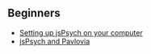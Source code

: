 
## Beginners

* [Setting up jsPsych on your computer](/2018/04/15/jsPsych-set-up)
* [jsPsych and Pavlovia](/2020/10/04/jsPsych-pavlovia)
